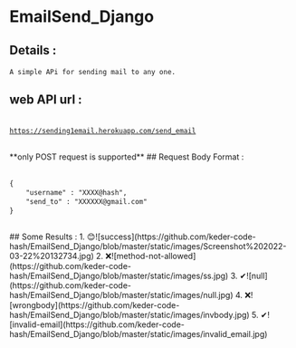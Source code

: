 # EmailSend_Django
## Details :
    A simple APi for sending mail to any one.
## web API url : 
<a href="https://sending1email.herokuapp.com/send_email">
<pre>
<code>
https://sending1email.herokuapp.com/send_email
</code>
</pre>
</a>
**only POST request is supported**
## Request Body Format : 
<pre>
<code>
{  
    "username" : "XXXX@hash",
    "send_to" : "XXXXXX@gmail.com"
}
</code>
</pre>
## Some Results : 
1. 😊![success](https://github.com/keder-code-hash/EmailSend_Django/blob/master/static/images/Screenshot%202022-03-22%20132734.jpg)
2. ❌![method-not-allowed](https://github.com/keder-code-hash/EmailSend_Django/blob/master/static/images/ss.jpg)
3. ✔![null](https://github.com/keder-code-hash/EmailSend_Django/blob/master/static/images/null.jpg)
4. ❌![wrongbody](https://github.com/keder-code-hash/EmailSend_Django/blob/master/static/images/invbody.jpg)
5. ✔![invalid-email](https://github.com/keder-code-hash/EmailSend_Django/blob/master/static/images/invalid_email.jpg)
